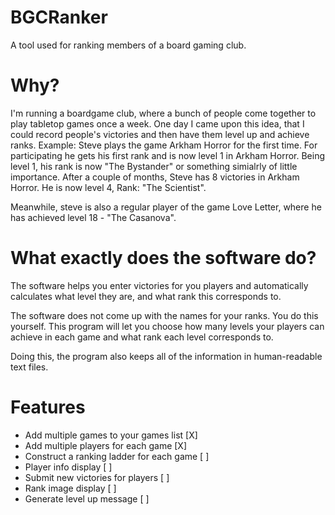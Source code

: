 BGCRanker
=========

A tool used for ranking members of a board gaming club.

Why?
====

I'm running a boardgame club, where a bunch of people come together to play tabletop games once a week. One day I came upon this idea, that I could record people's victories and then have them level up and achieve ranks.
Example:
Steve plays the game Arkham Horror for the first time. For participating he gets his first rank and is now level 1 in Arkham Horror. Being level 1, his rank is now "The Bystander" or something simialrly of little importance. After a couple of months, Steve has 8 victories in Arkham Horror. He is now level 4, Rank: "The Scientist".

Meanwhile, steve is also a regular player of the game Love Letter, where he has achieved level 18 - "The Casanova".


What exactly does the software do?
==================================

The software helps you enter victories for you players and automatically calculates what level they are, and what rank this corresponds to. 

The software does not come up with the names for your ranks. You do this yourself. This program will let you choose how many levels your players can achieve in each game and what rank each level corresponds to.

Doing this, the program also keeps all of the information in human-readable text files.


Features
========

 - Add multiple games to your games list     [X]
 - Add multiple players for each game        [X]
 - Construct a ranking ladder for each game  [ ]
 - Player info display                       [ ]
 - Submit new victories for players          [ ]
 - Rank image display                        [ ]
 - Generate level up message                 [ ]
